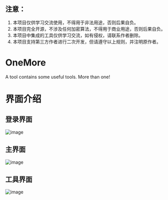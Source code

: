 
## 注意：
1. 本项目仅供学习交流使用，不得用于非法用途，否则后果自负。
2. 本项目完全开源，不涉及任何加密算法，不得用于商业用途，否则后果自负。
3. 本项目中集成的工具仅供学习交流，如有侵权，请联系作者删除。
4. 本项目支持第三方作者进行二次开发，但请遵守以上规则，并注明原作者。

# OneMore
A tool contains some useful tools. More than one!

# 界面介绍
## 登录界面
![image](https://github.com/user-attachments/assets/4f851c99-a40d-4f5d-ba13-fe607c8daa34)

## 主界面
![image](https://github.com/user-attachments/assets/83b3f799-cc0d-4757-9e02-bc1855d0e7b6)

## 工具界面
![image](https://github.com/user-attachments/assets/fcf6f851-38e6-4500-8755-1debb2057480)
